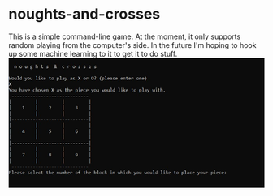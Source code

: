 # noughts-and-crosses
This is a simple command-line game. At the moment, it only supports random playing from the computer's side. 
In the future I'm hoping to hook up some machine learning to it to get it to do stuff. 
![Terminal Screenshot](noughts_and_crosses.jpg)
